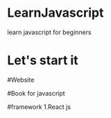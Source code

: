 # LearnJavascript
learn javascript for beginners

# Let's start it

#Website

#Book for javascript


#framework
1.React js
